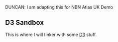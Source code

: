 DUNCAN: I am adapting this for NBN Atlas UK Demo

## D3 Sandbox

This is where I will tinker with some [D3](http://d3js.org) stuff.
